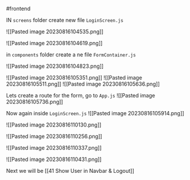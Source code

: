 #frontend 

IN `screens` folder create new file `LoginScreen.js` 

![[Pasted image 20230816104535.png]]

![[Pasted image 20230816104619.png]]

in `components` folder create a ne file `FormContainer.js`

![[Pasted image 20230816104823.png]]

![[Pasted image 20230816105351.png]]
![[Pasted image 20230816105511.png]]
![[Pasted image 20230816105636.png]]

Lets create a route for the form, go to `App.js`
![[Pasted image 20230816105736.png]]

Now again inside `LoginScreen.js`
![[Pasted image 20230816105914.png]]

![[Pasted image 20230816110130.png]]

![[Pasted image 20230816110256.png]]

![[Pasted image 20230816110337.png]]

![[Pasted image 20230816110431.png]]

Next we will be [[41 Show User in Navbar & Logout]]